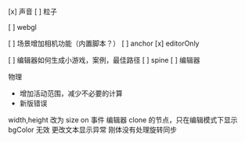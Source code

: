 [x] 声音
[ ] 粒子

[ ] webgl

[ ] 场景增加相机功能（内置脚本？）
[ ] anchor
[x] editorOnly

[ ] 编辑器如何生成小游戏，案例，最佳路径
[ ] spine
[ ] 编辑器

物理

- 增加活动范围，减少不必要的计算
- 新版错误

width,height 改为 size
on 事件
编辑器 clone 的节点，只在编辑模式下显示
bgColor 无效
更改文本显示异常
刚体没有处理旋转同步
